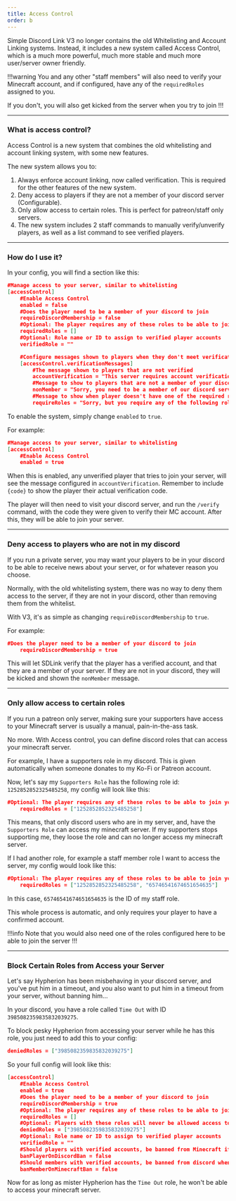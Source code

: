 ```yaml
---
title: Access Control
order: b
---
```


Simple Discord Link V3 no longer contains the old Whitelisting and Account Linking systems. Instead, it includes a new system called Access Control, which is a much more powerful, much more stable and much more user/server owner friendly.

!!!warning
You and any other "staff members" will also need to verify your Minecraft account, and if configured, have any of the `requiredRoles` assigned to you.

If you don't, you will also get kicked from the server when you try to join
!!!

---

### What is access control?

Access Control is a new system that combines the old whitelisting and account linking system, with some new features.

The new system allows you to:

1) Always enforce account linking, now called verification. This is required for the other features of the new system.
2) Deny access to players if they are not a member of your discord server (Configurable).
3) Only allow access to certain roles. This is perfect for patreon/staff only servers.
4) The new system includes 2 staff commands to manually verify/unverify players, as well as a list command to see verified players.

---

### How do I use it?

In your config, you will find a section like this:

```json
#Manage access to your server, similar to whitelisting
[accessControl]
	#Enable Access Control
	enabled = false
	#Does the player need to be a member of your discord to join
	requireDiscordMembership = false
	#Optional: The player requires any of these roles to be able to join your server
	requiredRoles = []
	#Optional: Role name or ID to assign to verified player accounts
	verifiedRole = ""

	#Configure messages shown to players when they don't meet verification requirements
	[accessControl.verificationMessages]
		#The message shown to players that are not verified
		accountVerification = "This server requires account verification. Your verification code is: {code}. Please visit our discord server for instructions on how to verify your account."
		#Message to show to players that are not a member of your discord
		nonMember = "Sorry, you need to be a member of our discord server to join this server"
		#Message to show when player doesn't have one of the required roles. Use {roles} to display the names of configured roles
		requireRoles = "Sorry, but you require any of the following roles: {roles}"
```

To enable the system, simply change `enabled` to `true`.

For example:

```json
#Manage access to your server, similar to whitelisting
[accessControl]
	#Enable Access Control
	enabled = true
```

When this is enabled, any unverified player that tries to join your server, will see the message configured in `accountVerification`. Remember to include `{code}` to show the player their actual verification code.

The player will then need to visit your discord server, and run the `/verify` command, with the code they were given to verify their MC account. After this, they will be able to join your server.

---

### Deny access to players who are not in my discord

If you run a private server, you may want your players to be in your discord to be able to receive news about your server, or for whatever reason you choose.

Normally, with the old whitelisting system, there was no way to deny them access to the server, if they are not in your discord, other than removing them from the whitelist.


With V3, it's as simple as changing `requireDiscordMembership` to `true`.

For example:

```json
#Does the player need to be a member of your discord to join
	requireDiscordMembership = true
```

This will let SDLink verify that the player has a verified account, and that they are a member of your server. If they are not in your discord, they will be kicked and shown the `nonMember` message.

---

### Only allow access to certain roles

If you run a patreon only server, making sure your supporters have access to your Minecraft server is usually a manual, pain-in-the-ass task.

No more. With Access control, you can define discord roles that can access your minecraft server.

For example, I have a supporters role in my discord. This is given automatically when someone donates to my Ko-Fi or Patreon account. 

Now, let's say my `Supporters Role` has the following role id: `1252852852325485258`, my config will look like this:

```json
#Optional: The player requires any of these roles to be able to join your server
	requiredRoles = ["1252852852325485258"]
```

This means, that only discord users who are in my server, and, have the `Supporters Role` can access my minecraft server. If my supporters stops supporting me, they loose the role and can no longer access my minecraft server.


If I had another role, for example a staff member role I want to access the server, my config would look like this:

```json
#Optional: The player requires any of these roles to be able to join your server
	requiredRoles = ["1252852852325485258", "65746541674651654635"]
```

In this case, `65746541674651654635` is the ID of my staff role.

This whole process is automatic, and only requires your player to have a confirmed account. 

!!!info
Note that you would also need one of the roles configured here to be able to join the server
!!!

***

### Block Certain Roles from Access your Server

Let's say Hypherion has been misbehaving in your discord server, and you've put him in a timeout, and you also want to put him in a timeout from your server, without banning him...

In your discord, you have a role called `Time Out` with ID `3985082359835832039275`. 

To block pesky Hypherion from accessing your server while he has this role, you just need to add this to your config:

```json
deniedRoles = ["3985082359835832039275"]
```

So your full config will look like this:

```json
[accessControl]
	#Enable Access Control
	enabled = true
	#Does the player need to be a member of your discord to join
	requireDiscordMembership = true
	#Optional: The player requires any of these roles to be able to join your server
	requiredRoles = []
	#Optional: Players with these roles will never be allowed access to your server
	deniedRoles = ["3985082359835832039275"]
	#Optional: Role name or ID to assign to verified player accounts
	verifiedRole = ""
	#Should players with verified accounts, be banned from Minecraft if they get banned on discord
	banPlayerOnDiscordBan = false
	#Should members with verified accounts, be banned from discord when they are banned on Minecraft
	banMemberOnMinecraftBan = false
```

Now for as long as mister Hypherion has the `Time Out` role, he won't be able to access your minecraft server.